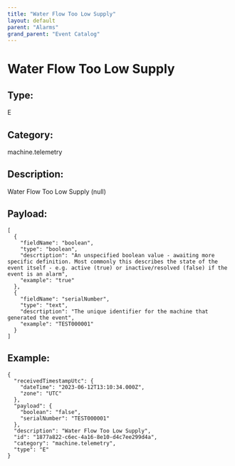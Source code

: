 ```yaml
---
title: "Water Flow Too Low Supply"
layout: default
parent: "Alarms"
grand_parent: "Event Catalog"
---
```


# Water Flow Too Low Supply

## Type:

E

## Category:

machine.telemetry

## Description: 

Water Flow Too Low Supply (null)

## Payload:

```
[
  {
    "fieldName": "boolean",
    "type": "boolean",
    "descrtiption": "An unspecified boolean value - awaiting more specific definition. Most commonly this describes the state of the event itself - e.g. active (true) or inactive/resolved (false) if the event is an alarm",
    "example": "true"
  },
  {
    "fieldName": "serialNumber",
    "type": "text",
    "descrtiption": "The unique identifier for the machine that generated the event",
    "example": "TEST000001"
  }
]
```

## Example:

```
{
  "receivedTimestampUtc": {
    "dateTime": "2023-06-12T13:10:34.000Z",
    "zone": "UTC"
  },
  "payload": {
    "boolean": "false",
    "serialNumber": "TEST000001"
  },
  "description": "Water Flow Too Low Supply",
  "id": "1877a822-c6ec-4a16-8e10-d4c7ee299d4a",
  "category": "machine.telemetry",
  "type": "E"
}
```
